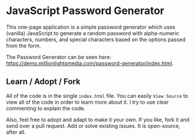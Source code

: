# JavaScript Password Generator

This one-page application is a simple password generator which uses (vanilla) JavaScript to generate a random password with alpha-numeric characters, numbers, and special characters based on the options passed from the form.  

The Password Generator can be seen here: https://demo.millionlightsmedia.com/password-generator/index.html.

## Learn / Adopt / Fork
All of the code is in the single `index.html` file.   You can easily `View Source` to view all of the code in order to learn more about it.  I try to use clear commenting to explain the code.

Also, feel free to adopt and adapt to make it your own.  If you like, fork it and send over a pull request.  Add or solve existing issues.  It is open-source, after all.
